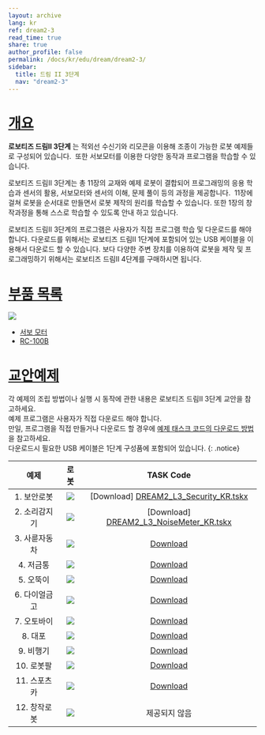 ```yaml
---
layout: archive
lang: kr
ref: dream2-3
read_time: true
share: true
author_profile: false
permalink: /docs/kr/edu/dream/dream2-3/
sidebar:
  title: 드림 II 3단계
  nav: "dream2-3"
---
```


# [개요](#개요)

**로보티즈 드림II 3단계** 는 적외선 수신기와 리모콘을 이용해 조종이 가능한 로봇 예제들로 구성되어 있습니다.  또한 서보모터를 이용한 다양한 동작과 프로그램을 학습할 수 있습니다.

로보티즈 드림II 3단계는 총 11장의 교재와 예제 로봇이 결합되어 프로그래밍의 응용 학습과 센서의 활용, 서보모터와 센서의 이해, 문제 풀이 등의 과정을 제공합니다.  11장에 걸쳐 로봇을 순서대로 만들면서 로봇 제작의 원리를 학습할 수 있습니다. 또한 1장의 창작과정을 통해 스스로 학습할 수 있도록 안내 하고 있습니다.

로보티즈 드림II 3단계의 프로그램은 사용자가 직접 프로그램 학습 및 다운로드를 해야합니다. 다운로드를 위해서는 로보티즈 드림II 1단계에 포함되어 있는 USB 케이블을 이용해서 다운로드 할 수 있습니다.
보다 다양한 주변 장치를 이용하여 로봇을 제작 및 프로그래밍하기 위해서는 로보티즈 드림II 4단계를 구매하시면 됩니다.

# [부품 목록](#부품-목록)

![](/assets/images/edu/dream/dream2/e-manual_dreamⅡ_lv3_partlist_kr.jpg)

- [서보 모터]
- [RC-100B]

# [교안예제](#교안예제)

각 예제의 조립 방법이나 실행 시 동작에 관한 내용은 로보티즈 드림II 3단계 교안을 참고하세요.  
예제 프로그램은 사용자가 직접 다운로드 해야 합니다.  
만일, 프로그램을 직접 만들거나 다운로드 할 경우에 [예제 태스크 코드의 다운로드 방법]을 참고하세요.  
다운로드시 필요한 USB 케이블은 1단계 구성품에 포함되어 있습니다.
{: .notice}

|예제|로봇|TASK Code|
| :---: | :---: | :---: |
|1. 보안로봇|![](/assets/images/edu/dream/dream2/dreamⅡ_lv3_security_kr.jpg)| [Download] [DREAM2_L3_Security_KR.tskx]|
|2. 소리감지기|![](/assets/images/edu/dream/dream2/dreamⅡ_lv3_noisemeter_kr.jpg)|[Download] [DREAM2_L3_NoiseMeter_KR.tskx]|
|3. 사륜자동차|![](/assets/images/edu/dream/dream2/dreamⅡ_lv3_fourwheeled_kr.jpg)|[Download][DREAM2_L3_FourWheeled_KR.tskx]|
|4. 저금통|![](/assets/images/edu/dream/dream2/dreamⅡ_lv3_coinbank_kr.jpg)|[Download][DREAM2_L3_CoinBank_KR.tskx]|
|5. 오뚝이|![](/assets/images/edu/dream/dream2/dreamⅡ_lv3_tumblingdoll_kr.jpg)|[Download][DREAM2_L3_TumblingDoll_KR.tskx]|
|6. 다이얼금고|![](/assets/images/edu/dream/dream2/dreamⅡ_lv3_dialsafe_kr.jpg)|[Download][DREAM2_L3_DialSafe_KR.tskx]|
|7. 오토바이|![](/assets/images/edu/dream/dream2/dreamⅡ_lv3_motorcycle_kr.jpg)|[Download][DREAM2_L3_Motorcycle_KR.tskx]|
|8. 대포|![](/assets/images/edu/dream/dream2/dreamⅡ_lv3_cannon_kr.jpg)|[Download][DREAM2_L3_Cannon_KR.tskx]|
|9. 비행기|![](/assets/images/edu/dream/dream2/dreamⅡ_lv3_airplane_kr.jpg)|[Download][DREAM2_L3_Airplane_KR.tskx]|
|10. 로봇팔|![](/assets/images/edu/dream/dream2/dreamⅡ_lv3_manipulator_kr.jpg)|[Download][DREAM2_L3_Manipulator_KR.tskx]|
|11. 스포츠카|![](/assets/images/edu/dream/dream2/dreamⅡ_lv3_sportscar_kr.jpg)|[Download][DREAM2_L3_SportsCar_KR.tskx]|
|12. 창작로봇|![](/assets/images/edu/dream/dream2/dreamⅡ_lv3_12_kr.jpg)|제공되지 않음|


[서보 모터]: /docs/kr/parts/motor/servo_motor/
[RC-100B]: /docs/kr/parts/communication/rc-100/
[예제 태스크 코드의 다운로드 방법]: /docs/kr/faq/download_task_code/#CM-150
[DREAM2_L3_Security_KR.tskx]: http://support.robotis.com/ko/baggage_files/dream2/dream2_l3_security_kr.tskx
[DREAM2_L3_NoiseMeter_KR.tskx]: http://support.robotis.com/ko/baggage_files/dream2/dream2_l3_noisemeter_kr.tskx
[DREAM2_L3_FourWheeled_KR.tskx]: http://support.robotis.com/ko/baggage_files/dream2/dream2_l3_fourwheeled_kr.tskx
[DREAM2_L3_CoinBank_KR.tskx]: http://support.robotis.com/ko/baggage_files/dream2/dream2_l3_coinbank_kr.tskx
[DREAM2_L3_TumblingDoll_KR.tskx]: http://support.robotis.com/ko/baggage_files/dream2/dream2_l3_tumblingdoll_kr.tskx
[DREAM2_L3_DialSafe_KR.tskx]: http://support.robotis.com/ko/baggage_files/dream2/dream2_l3_dialsafe_kr.tskx
[DREAM2_L3_Motorcycle_KR.tskx]: http://support.robotis.com/ko/baggage_files/dream2/dream2_l3_motorcycle_kr.tskx
[DREAM2_L3_Cannon_KR.tskx]: http://support.robotis.com/ko/baggage_files/dream2/dream2_l3_cannon_kr.tskx
[DREAM2_L3_Airplane_KR.tskx]: http://support.robotis.com/ko/baggage_files/dream2/dream2_l3_airplane_kr.tskx
[DREAM2_L3_Manipulator_KR.tskx]: http://support.robotis.com/ko/baggage_files/dream2/dream2_l3_manipulator_kr.tskx
[DREAM2_L3_SportsCar_KR.tskx]: http://support.robotis.com/ko/baggage_files/dream2/dream2_l3_sportscar_kr.tskx
